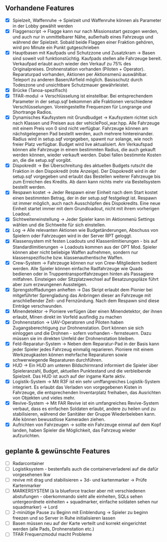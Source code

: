## Vorhandene Features

- [x] Spielzeit, Waffenruhe -> Spielzeit und Waffenruhe können als Parameter in der Lobby gewählt werden
- [x] Flaggenscript -> Flagge kann nur nach Missionsstart gezogen werden, und auch nur in unmittelbarer Nähe, außerhalb eines Fahrzeugs und während der Spielzeit. Sobald beide Flaggen einer Fraktion gehören, wird pro Minute ein Punkt gutgeschrieben
- [x] Hauptbasen mit Kaufpads und Schutzzone und Zusatzkram -> Basen sind soweit voll funktionstüchtig. Kaufpads stellen alle Fahrzeuge bereit. Verkaufpad erlaubt auch wieder den Verkauf zu 75% des Originalpreises. Drohnenstation vorhanden (Piloten + Operator). Reparaturpad vorhanden, Aktionen per Aktionsmenü auswählbar. Teleport zu anderen Basen/Airfield möglich. Basisschutz durch Todeszone und unsichtbare Schutzmauer gewährleistet. 
- [x] Brücke (Tanoa-spezifisch)
- [x] TFAR-modul -> Verschlüsselung ist einstellbar. Bei entsprechendem Parameter in der setup.sqf bekommen alle Fraktionen verschiedene Verschlüsselungen. Voreingestellte Frequenzen für Longrange und Shortrange Radios.
- [x] Dynamisches Kaufsystem mit Grundbudget -> Kaufsystem richtet sich nach Klassen und Preisen aus der vehiclePool_war.hpp. Alle Fahrzeuge mit einem Preis von 0 sind nicht verfügbar. Fahrzeuge können am nächstgelegenen Pad bestellt werden, auch mehrere hintereinander. Radius wird in setup.sqf vorgegeben, spawnt nur solange, wie noch freier Platz verfügbar. Budget wird live aktualisiert. Am Verkaufspad können alle Fahrzeuge in einem bestimmten Radius, die auch gekauft werden können, wieder verkauft werden. Dabei fallen bestimmte Kosten an, die die setup.sqf vorgibt. 
- [x] Dispokredit -> Bei Überschreitung des aktuellen Budgets rutscht die Fraktion in den Dispokredit (rote Anzeige). Der Dispokredit wird in der setup.sqf vorgegeben und erlaubt das Bestellen weiterer Fahrzeuge bis zum Erreichen des Kredits. Ab dann kann nichts mehr via Bestellsystem bestellt werden. 
- [x] Respawn kostet -> Jeder Respawn einer Einheit nach dem Start kostet einen bestimmten Betrag, der in der setup.sqf festgelegt ist. Respawn ist immer möglich, auch nach Ausschöpfen des Dispokredits. Eine neue Einheit startet immer mit dem Grundloadout, nicht mit ihrem vorherigen Loadout.
- [x] Sichtweiteneinstellung -> Jeder Spieler kann im Aktionmenü Settings wählen und die Sichtweite für sich einstellen.
- [x] Log -> Alle relevanten Aktionen wie Budgetänderungen, Abschuss von Spielern oder Fahrzeugen wird in der Server RPT geloggt.
- [x] Klassensystem mit festen Loadouts und Klassenlimitierungen - bis auf Standardlimitierungen -> Loadouts kommen aus der OPT Mod. Spieler können aber nicht beliebige Waffen aufnehmen, sondern nur klassenspezifische bzw. klassenauthentische Waffen.
- [x] Crew-System -> Fahrzeuge können nur von Crew-Mitgliedern bedient werden. Alle Spieler können einfache Radfahrzeuge wie Quads bedienen oder in Truppentransportfahrzeugen hinten als Passagiere mitfahren. Einsteigen oder Sitzplatzwechsel auf Besatzungspläze führt aber zum erzwungenen Aussteigen.
- [x] Sprengstoffladungen anheften -> Das Skript erlaubt dem Pionier bei mitgeführter Sprengladung das Anbringen dieser an Fahrzeuge mit anschließender Zeit- und Fernzündung. Nach dem Respawn sind diese Einträge verschwunden. 
- [x] Minendetektor -> Pioniere verfügen über einen Minendetektor, der ihnen erlaubt, Minen direkt im Vorfeld ausfindig zu machen
- [x] Drohnenstation -> UAV-Operatoren und Piloten haben Zugangsberechtigung zur Drohnenstation. Dort können sie sich einloggen und die Drohnen - sofern vorhanden - fernsteuern. Dazu müssen sie im direkten Umfeld der Drohnenstation bleiben.
- [x] Feld-Reparatur-System -> Neben dem Reparatur-Pad in der Basis kann jeder Spieler jedes Fahrzeug einmalig reparieren. Pioniere mit einem Werkzeugkasten können mehrfache Reparaturen sowie schwerwiegende Reparaturen durchführen.
- [x] HUD -> Ein HUD am unteren Bildschirmrand informiert die Spieler über Spieleranzahl, Budget, aktuellen Punktestand und die verbleibende Spielzeit. Das HUD ist auch auf der ingame Karte aktiv.
- [x] Logistik-System -> Mit R3F ist ein sehr umffangreiches Logistik-System integriert. Es erlaubt das Verladen von vorgegebenen Kisten in Fahrzeuge, die entsprechenden Inventarplatz freihaben, das Ausrichten von Objekten und vieles mehr.
- [x] Revive-System -> Mit FAR Revive ist ein umfangreiches Revive-System verbaut, dass es einfachen Soldaten erlaubt, andere zu heilen und zu stabilisieren, während der Sanitäter der Gruppe Wiederbeleben kann. Alle können bewusstlose Kameraden ziehen.
- [x] Aufrichten von Fahrzeugen -> sollte ein Fahrzeuge einmal auf dem Kopf landen, haben Spieler die Möglichkeit, das Fahrzeug wieder aufzurichten.

## geplante & gewünschte Features
- [ ] Radarcontainer
- [ ] Logistiksystem - bestenfalls auch die containerverladerei auf die dafür vorgesehenen lkw
- [ ] revive mit drag und stabilisieren + 3d- und kartenmarker -> Prüfe Kartenmarker
- [ ] MARKERSYSTEM (à la blueforce tracker aber mit verschiedenen abstufungen - oberkommando sieht alle einheiten, SQLs sehen untergeordnete einheiten + squadmarker, einfache soldaten sehen nur squadmarker) -> Lord
- [ ] 2-minütige Pause zu Beginn mit Einblendung -> Spieler zu beginn freezen und so Server in Ruhe initialisieren lassen
- [ ] Basen müssen neu auf der Karte verteilt und korrekt eingerichtet werden (alle Pads, Drohnenstation etc.)
- [ ] TFAR Frequenzmodul macht Probleme
